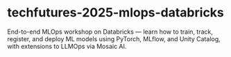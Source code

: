 # techfutures-2025-mlops-databricks
End-to-end MLOps workshop on Databricks — learn how to train, track, register, and deploy ML models using PyTorch, MLflow, and Unity Catalog, with extensions to LLMOps via Mosaic AI.
